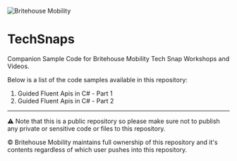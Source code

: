 ![Britehouse Mobility](https://www.britehousemobility.com/wp-content/uploads/2023/10/Logo.png)

# TechSnaps
Companion Sample Code for Britehouse Mobility Tech Snap Workshops and Videos.

Below is a list of the code samples available in this repository:

1. Guided Fluent Apis in C# - Part 1
2. Guided Fluent Apis in C# - Part 2

---
:warning: Note that this is a public repository so please make sure not to publish any private or sensitive code or files to this repository.

:copyright: Britehouse Mobility maintains full ownership of this repository and it's contents regardless of which user pushes into this repository.
